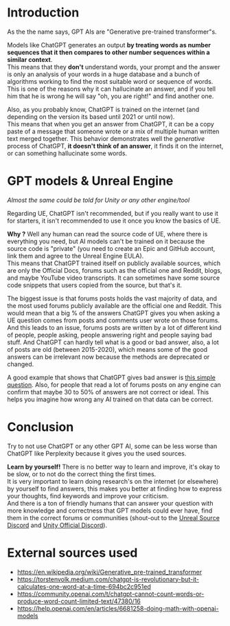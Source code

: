 # Introduction
As the the name says, GPT AIs are "Generative pre-trained transformer"s.

Models like ChatGPT generates an output **by treating words as number sequences that it then compares to other number sequences within a similar context**.<br>
This means that they **don't** understand words, your prompt and the answer is only an analysis of your words in a huge database and a bunch of algorithms working to find the most suitable word or sequence of words. This is one of the reasons why it can hallucinate an answer, and if you tell him that he is wrong he will say "oh, you are right!" and find another one.

Also, as you probably know, ChatGPT is trained on the internet (and depending on the version its based until 2021 or until now). <br>
This means that when you get an answer from ChatGPT, it can be a copy paste of a message that someone wrote or a mix of multiple human written text merged together. This behavior demonstrates well the *generative* process of ChatGPT, **it doesn't think of an answer**, it finds it on the internet, or can something hallucinate some words.

# GPT models & Unreal Engine
*Almost the same could be told for Unity or any other engine/tool*

Regarding UE, ChatGPT isn't recommended, but if you really want to use it for starters, it isn't recommended to use it once you know the basics of UE.

**Why ?**
Well any human can read the source code of UE, where there is everything you need, but AI models can't be trained on it because the source code is "private" (you need to create an Epic and GitHub account, link them and agree to the Unreal Engine EULA).<br>
This means that ChatGPT trained itself on publicly available sources, which are only the Official Docs, forums such as the official one and Reddit, blogs, and maybe YouTube video transcripts.
It can sometimes have some source code snippets that users copied from the source, but that's it.

The biggest issue is that forums posts holds the vast majority of data, and the most used forums publicly available are the official one and Reddit. This would mean that a big % of the answers ChatGPT gives you when asking a UE question comes from posts and comments user wrote on those forums.<br>
And this leads to an issue, forums posts are written by a lot of different kind of people, people asking, people answering right and people saying bad stuff. And ChatGPT can hardly tell what is a good or bad answer, also, a lot of posts are old (between 2015-2020), which means some of the good answers can be irrelevant now because the methods are deprecated or changed.

A good example that shows that ChatGPT gives bad answer is [this simple question](https://chatgpt.com/share/6735c149-4e30-8000-8b07-8c836247955a).
Also, for people that read a lot of forums posts on any engine can confirm that maybe 30 to 50% of answers are not correct or ideal. This helps you imagine how wrong any AI trained on that data can be correct.

# Conclusion
Try to not use ChatGPT or any other GPT AI, some can be less worse than ChatGPT like Perplexity because it gives you the used sources.

**Learn by yourself!** There is no better way to learn and improve, it's okay to be slow, or to not do the correct thing the first times.<br>
It is very important to learn doing research's on the internet (or elsewhere) by yourself to find answers, this makes you better at finding how to express your thoughts, find keywords and improve your criticism.<br>
And there is a ton of friendly humans that can answer your question with more knowledge and correctness that GPT models could ever have, find them in the correct forums or communities (shout-out to the [Unreal Source Discord](https://discord.gg/unrealsource) and [Unity Official Discord](https://discord.gg/unity)).

# External sources used
- https://en.wikipedia.org/wiki/Generative_pre-trained_transformer
- https://torstenvolk.medium.com/chatgpt-is-revolutionary-but-it-calculates-one-word-at-a-time-694bc2c951ed
- https://community.openai.com/t/chatgpt-cannot-count-words-or-produce-word-count-limited-text/47380/16
- https://help.openai.com/en/articles/6681258-doing-math-with-openai-models

